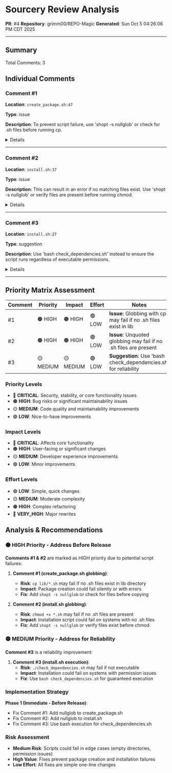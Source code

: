 # Sourcery Review Analysis
**PR**: #4
**Repository**: grimm00/REPO-Magic
**Generated**: Sun Oct  5 04:26:06 PM CDT 2025

---

## Summary

Total Comments: 3

## Individual Comments

### Comment #1

**Location**: `create_package.sh:47`

**Type**: issue

**Description**: To prevent script failure, use 'shopt -s nullglob' or check for .sh files before running cp.

<details>
<summary>Details</summary>

<b>Code Context</b>

<pre><code>
+
+# Copy library files
+mkdir -p &quot;$PACKAGE_DIR/lib&quot;
+cp lib/*.sh &quot;$PACKAGE_DIR/lib/&quot;
+
+# Copy standalone scripts
</code></pre>

<b>Issue</b>

**issue:** Globbing with cp may fail if no .sh files exist in lib.

</details>

---

### Comment #2

**Location**: `install.sh:37`

**Type**: issue

**Description**: This can result in an error if no matching files exist. Use 'shopt -s nullglob' or verify files are present before running chmod.

<details>
<summary>Details</summary>

<b>Code Context</b>

<pre><code>
+echo -e &quot;${BLUE}Step 2: Setting up permissions...${NC}&quot;
+
+# Set executable permissions on all scripts
+chmod +x *.sh
+chmod +x lib/*.sh
+chmod +x scripts/standalone/*.sh
</code></pre>

<b>Issue</b>

**issue:** Unquoted globbing may fail if no .sh files are present.

</details>

---

### Comment #3

**Location**: `install.sh:27`

**Type**: suggestion

**Description**: Use 'bash check_dependencies.sh' instead to ensure the script runs regardless of executable permissions.

<details>
<summary>Details</summary>

<b>Code Context</b>

<pre><code>
+
+# Check dependencies
+echo -e &quot;${BLUE}Step 1: Checking dependencies...${NC}&quot;
+if ! ./check_dependencies.sh; then
+    echo &quot;&quot;
+    echo -e &quot;${RED}❌ Please install the missing dependencies and run this script again.${NC}&quot;
</code></pre>

<b>Issue</b>

**suggestion:** Directly executing check_dependencies.sh may fail if not executable.

<b>Suggestion</b>

<pre><code>
if ! bash check_dependencies.sh; then
</code></pre>

</details>

---

## Priority Matrix Assessment

| Comment | Priority | Impact | Effort | Notes |
|---------|----------|--------|--------|-------|
| #1 | 🟠 HIGH | 🟠 HIGH | 🟢 LOW | **Issue**: Globbing with cp may fail if no .sh files exist in lib |
| #2 | 🟠 HIGH | 🟠 HIGH | 🟢 LOW | **Issue**: Unquoted globbing may fail if no .sh files are present |
| #3 | 🟡 MEDIUM | 🟡 MEDIUM | 🟢 LOW | **Suggestion**: Use 'bash check_dependencies.sh' for reliability |

### Priority Levels
- 🔴 **CRITICAL**: Security, stability, or core functionality issues
- 🟠 **HIGH**: Bug risks or significant maintainability issues
- 🟡 **MEDIUM**: Code quality and maintainability improvements
- 🟢 **LOW**: Nice-to-have improvements

### Impact Levels
- 🔴 **CRITICAL**: Affects core functionality
- 🟠 **HIGH**: User-facing or significant changes
- 🟡 **MEDIUM**: Developer experience improvements
- 🟢 **LOW**: Minor improvements

### Effort Levels
- 🟢 **LOW**: Simple, quick changes
- 🟡 **MEDIUM**: Moderate complexity
- 🟠 **HIGH**: Complex refactoring
- 🔴 **VERY_HIGH**: Major rewrites

## Analysis & Recommendations

### 🟠 **HIGH Priority - Address Before Release**
**Comments #1 & #2** are marked as HIGH priority due to potential script failures:

1. **Comment #1 (create_package.sh globbing)**: 
   - **Risk**: `cp lib/*.sh` may fail if no .sh files exist in lib directory
   - **Impact**: Package creation could fail silently or with errors
   - **Fix**: Add `shopt -s nullglob` or check for files before copying

2. **Comment #2 (install.sh globbing)**:
   - **Risk**: `chmod +x *.sh` may fail if no .sh files are present
   - **Impact**: Installation script could fail on systems with no .sh files
   - **Fix**: Add `shopt -s nullglob` or verify files exist before chmod

### 🟡 **MEDIUM Priority - Address for Reliability**
**Comment #3** is a reliability improvement:

1. **Comment #3 (install.sh execution)**:
   - **Risk**: `./check_dependencies.sh` may fail if not executable
   - **Impact**: Installation could fail on systems with permission issues
   - **Fix**: Use `bash check_dependencies.sh` for guaranteed execution

### Implementation Strategy

**Phase 1 (Immediate - Before Release)**:
- Fix Comment #1: Add nullglob to create_package.sh
- Fix Comment #2: Add nullglob to install.sh
- Fix Comment #3: Use bash execution for check_dependencies.sh

### Risk Assessment
- **Medium Risk**: Scripts could fail in edge cases (empty directories, permission issues)
- **High Value**: Fixes prevent package creation and installation failures
- **Low Effort**: All fixes are simple one-line changes


